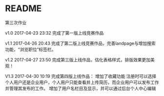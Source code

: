 # README

第三次作业

v1.0 2017-04-23 23:32
完成了第一版上线竞赛作品

v1.1 2017-04-26 20:43
完成了第二版上线竞赛作品，完善landpage与增加搜索功能，“浏览职位”标签栏。

v1.2 2017-04-27 23:50
完成第三版上线作品，估化表格样式，排版效果更加美观！

V1.3 2017-04-30 10:19
完成第四版上线作品：
增加了收藏功能
注册时可以选择个人用户还是企业用户，个人用户只能查看并上传简历，而企业用户可以发布工作并管理其发布的工作。
增加了用户名栏目及显示，并可以通过后台个人中心编辑
